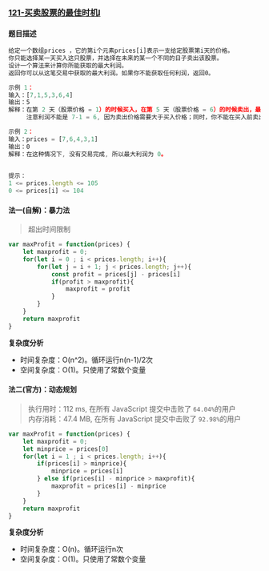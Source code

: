 
### [121-买卖股票的最佳时机I](https://leetcode-cn.com/problems/best-time-to-buy-and-sell-stock/)
#### 题目描述
```js
给定一个数组prices ，它的第i个元素prices[i]表示一支给定股票第i天的价格。
你只能选择某一天买入这只股票，并选择在未来的某一个不同的日子卖出该股票。
设计一个算法来计算你所能获取的最大利润。
返回你可以从这笔交易中获取的最大利润。如果你不能获取任何利润，返回0。

示例 1：
输入：[7,1,5,3,6,4]
输出：5
解释：在第 2 天（股票价格 = 1）的时候买入，在第 5 天（股票价格 = 6）的时候卖出，最大利润 = 6-1 = 5 。
     注意利润不能是 7-1 = 6, 因为卖出价格需要大于买入价格；同时，你不能在买入前卖出股票。

示例 2：
输入：prices = [7,6,4,3,1]
输出：0
解释：在这种情况下, 没有交易完成, 所以最大利润为 0。
 

提示：
1 <= prices.length <= 105
0 <= prices[i] <= 104
```
#### 法一(自解)：暴力法
> 超出时间限制
```js
var maxProfit = function(prices) {
    let maxprofit = 0;
    for(let i = 0 ; i < prices.length; i++){
        for(let j = i + 1; j < prices.length; j++){
            const profit = prices[j] - prices[i]
            if(profit > maxprofit){
                maxprofit = profit
            }
        }
    }
    return maxprofit
}
```
**复杂度分析**
- 时间复杂度：O(n^2)。循环运行n(n-1)/2次
- 空间复杂度：O(1)。只使用了常数个变量

#### 法二(官方)：动态规划
> 执行用时：112 ms, 在所有 JavaScript 提交中击败了 `64.04%`的用户 <br>
内存消耗：47.4 MB, 在所有 JavaScript 提交中击败了 `92.98%`的用户
```js
var maxProfit = function(prices) {
    let maxprofit = 0;
    let minprice = prices[0]
    for(let i = 1 ; i < prices.length; i++){
        if(prices[i] > minprice){
            minprice = prices[i]
        } else if(prices[i] - minprice > maxprofit){
            maxprofit = prices[i] - minprice
        }  
    }
    return maxprofit
}
```
**复杂度分析**
- 时间复杂度：O(n)。循环运行n次
- 空间复杂度：O(1)。只使用了常数个变量


